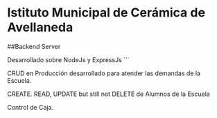 # Istituto Municipal de Cerámica de Avellaneda

##Backend Server 

Desarrollado sobre NodeJs y ExpressJs
´´´

CRUD en Producción desarrollado para atender las demandas de la Escuela. 

CREATE. READ, UPDATE but still not DELETE de Alumnos de la Escuela

Control de Caja.

